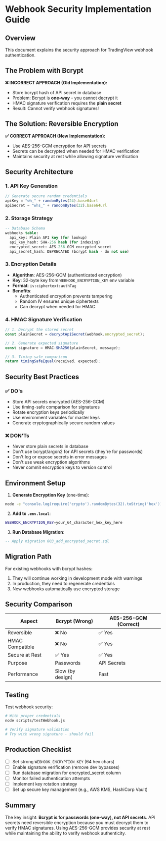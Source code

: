 # Webhook Security Implementation Guide

## Overview

This document explains the security approach for TradingView webhook authentication.

## The Problem with Bcrypt

**❌ INCORRECT APPROACH (Old Implementation):**
- Store bcrypt hash of API secret in database
- Problem: Bcrypt is **one-way** - you cannot decrypt it
- HMAC signature verification requires the **plain secret**
- Result: Cannot verify webhook signatures!

## The Solution: Reversible Encryption

**✅ CORRECT APPROACH (New Implementation):**
- Use AES-256-GCM encryption for API secrets
- Secrets can be decrypted when needed for HMAC verification
- Maintains security at rest while allowing signature verification

## Security Architecture

### 1. API Key Generation
```javascript
// Generate secure random credentials
apiKey = "wh_" + randomBytes(24).base64url
apiSecret = "whs_" + randomBytes(32).base64url
```

### 2. Storage Strategy

```sql
-- Database Schema
webhooks table:
  api_key: Plain API key (for lookup)
  api_key_hash: SHA-256 hash (for indexing)
  encrypted_secret: AES-256-GCM encrypted secret
  api_secret_hash: DEPRECATED (bcrypt hash - do not use)
```

### 3. Encryption Details

- **Algorithm**: AES-256-GCM (authenticated encryption)
- **Key**: 32-byte key from `WEBHOOK_ENCRYPTION_KEY` env variable
- **Format**: `iv:ciphertext:authTag`
- **Benefits**:
  - Authenticated encryption prevents tampering
  - Random IV ensures unique ciphertexts
  - Can decrypt when needed for HMAC

### 4. HMAC Signature Verification

```javascript
// 1. Decrypt the stored secret
const plainSecret = decryptApiSecret(webhook.encrypted_secret);

// 2. Generate expected signature
const signature = HMAC-SHA256(plainSecret, message);

// 3. Timing-safe comparison
return timingSafeEqual(received, expected);
```

## Security Best Practices

### ✅ DO's
- Store API secrets encrypted (AES-256-GCM)
- Use timing-safe comparison for signatures
- Rotate encryption keys periodically
- Use environment variables for master keys
- Generate cryptographically secure random values

### ❌ DON'Ts
- Never store plain secrets in database
- Don't use bcrypt/argon2 for API secrets (they're for passwords)
- Don't log or expose secrets in error messages
- Don't use weak encryption algorithms
- Never commit encryption keys to version control

## Environment Setup

1. **Generate Encryption Key** (one-time):
```bash
node -e "console.log(require('crypto').randomBytes(32).toString('hex'))"
```

2. **Add to `.env.local`**:
```bash
WEBHOOK_ENCRYPTION_KEY=your_64_character_hex_key_here
```

3. **Run Database Migration**:
```sql
-- Apply migration 003_add_encrypted_secret.sql
```

## Migration Path

For existing webhooks with bcrypt hashes:
1. They will continue working in development mode with warnings
2. In production, they need to regenerate credentials
3. New webhooks automatically use encrypted storage

## Security Comparison

| Aspect | Bcrypt (Wrong) | AES-256-GCM (Correct) |
|--------|---------------|----------------------|
| Reversible | ❌ No | ✅ Yes |
| HMAC Compatible | ❌ No | ✅ Yes |
| Secure at Rest | ✅ Yes | ✅ Yes |
| Purpose | Passwords | API Secrets |
| Performance | Slow (by design) | Fast |

## Testing

Test webhook security:
```bash
# With proper credentials
node scripts/testWebhook.js

# Verify signature validation
# Try with wrong signature - should fail
```

## Production Checklist

- [ ] Set strong `WEBHOOK_ENCRYPTION_KEY` (64 hex chars)
- [ ] Enable signature verification (remove dev bypasses)
- [ ] Run database migration for encrypted_secret column
- [ ] Monitor failed authentication attempts
- [ ] Implement key rotation strategy
- [ ] Set up secure key management (e.g., AWS KMS, HashiCorp Vault)

## Summary

The key insight: **Bcrypt is for passwords (one-way), not API secrets**. API secrets need reversible encryption because you must decrypt them to verify HMAC signatures. Using AES-256-GCM provides security at rest while maintaining the ability to verify webhook authenticity.